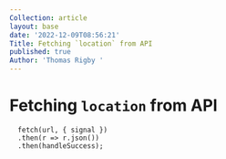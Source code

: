 ```yaml
---
Collection: article
layout: base
date: '2022-12-09T08:56:21'
Title: Fetching `location` from API
published: true
Author: 'Thomas Rigby '
---
```


# **Fetching** `location` **from API**

```
  fetch(url, { signal })
  .then(r => r.json())
  .then(handleSuccess);
```
